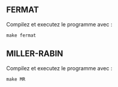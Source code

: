 ## FERMAT

Compilez et executez le programme avec :

```
make fermat
```

## MILLER-RABIN

Compilez et executez le programme avec :

```
make MR
```
